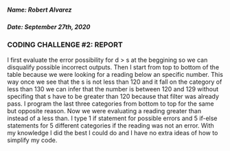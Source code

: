 ##### Name: Robert Alvarez
##### Date: September 27th, 2020

### CODING CHALLENGE #2: REPORT

I first evaluate the error possibility for d > s at the beggining so we can disqualify possible incorrect outputs. Then I start from top to bottom of the table because we were looking for a reading below an specific number. This way once we see that the s is not less than 120 and it fall on the category of less than 130 we can infer that the number is between 120 and 129 without specifing that s have to be greater than 120 because that filter was already pass. I program the last three categories from bottom to top for the same but opposite reason. Now we were evaluating a reading greater than instead of a less than.
I type 1 if statement for possible errors and 5 if-else statements for 5 different categories if the reading was not an error. With my knowledge I did the best I could do and I have no extra ideas of how to simplify my code.

